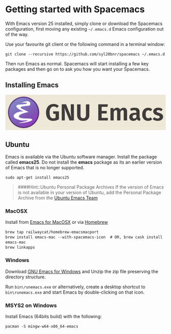 # Getting started with Spacemacs

With Emacs version 25 installed, simply clone or download the Spacemacs configuration, first moving any existing `~/.emacs.d` Emacs configuration out of the way.

Use your favourite git client or the following command in a terminal window:

```
git clone --recursive https://github.com/syl20bnr/spacemacs ~/.emacs.d
```

Then run Emacs as normal.  Spacemacs will start installing a few key packages and then go on to ask you how you want your Spacemacs.


## Installing Emacs

[![GNU Emacs banner](/images/emacs-logo-text.png)](/images/emacs-logo-text.png)


## Ubuntu

Emacs is available via the Ubuntu software manager.  Install the package called **emacs25**.  Do not install the **emacs** package as its an earlier version of Emacs that is no longer supported.

```
sudo apt-get install emacs25
```

> ####Hint::Ubuntu Personal Package Archives
> If the version of Emacs is not available in your version of Ubuntu, add the Personal Package Archive from the [Ubuntu Emacs Team](https://launchpad.net/~ubuntu-elisp/+archive/ubuntu/ppa)


### MacOSX

Install from [Emacs for MacOSX](http://emacsformacosx.com/) or via [Homebrew](https://brew.sh/)

```
brew tap railwaycat/homebrew-emacsmacport
brew install emacs-mac --with-spacemacs-icon  # OR, brew cask install emacs-mac
brew linkapps
```

### Windows

Download [GNU Emacs for Windows](https://www.gnu.org/software/emacs/) and Unzip the zip file preserving the directory structure.

Run `bin\runemacs.exe` or alternatively, create a desktop shortcut to `bin\runemacs.exe` and start Emacs by double-clicking on that icon.


### MSYS2 on Windows

Install Emacs (64bits build) with the following:

```
pacman -S mingw-w64-x86_64-emacs
```
